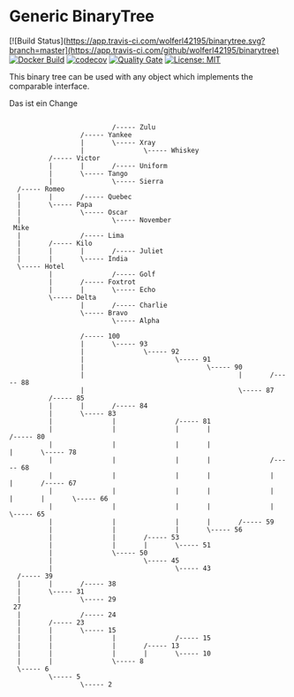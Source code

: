 # Generic BinaryTree

[![Build Status](https://app.travis-ci.com/wolferl42195/binarytree.svg?branch=master](https://app.travis-ci.com/github/wolferl42195/binarytree)
[![Docker Build](https://img.shields.io/docker/cloud/build/wolferl42195/binarytree)](https://cloud.docker.com/u/wolferl42195/repository/docker/wolferl42195/binarytree)
[![codecov](https://codecov.io/gh/wolferl42195/BinaryTree/branch/master/graph/badge.svg)](https://codecov.io/gh/wolferl42195/BinaryTree)
[![Quality Gate](https://sonarcloud.io/api/project_badges/measure?project=wolferl42195_BinaryTree&metric=alert_status)](https://sonarcloud.io/dashboard?id=wolferl42195_BinaryTree)
[![License: MIT](https://img.shields.io/badge/License-MIT-yellow.svg)](https://opensource.org/licenses/MIT)

This binary tree can be used with any object which implements the comparable interface.

Das ist ein Change

```

                          /----- Zulu
                  /----- Yankee
                  |       \----- Xray
                  |               \----- Whiskey
          /----- Victor
          |       |       /----- Uniform
          |       \----- Tango
          |               \----- Sierra
  /----- Romeo
  |       |       /----- Quebec
  |       \----- Papa
  |               \----- Oscar
  |                       \----- November
 Mike
  |               /----- Lima
  |       /----- Kilo
  |       |       |       /----- Juliet
  |       |       \----- India
  \----- Hotel
          |               /----- Golf
          |       /----- Foxtrot
          |       |       \----- Echo
          \----- Delta
                  |       /----- Charlie
                  \----- Bravo
                          \----- Alpha
 
                  /----- 100
                  |       \----- 93
                  |               \----- 92
                  |                       \----- 91
                  |                               \----- 90
                  |                                       |       /----- 88
                  |                                       \----- 87
          /----- 85
          |       |       /----- 84
          |       \----- 83
          |               |               /----- 81
          |               |               |       |                       /----- 80
          |               |               |       |                       |       \----- 78
          |               |               |       |               /----- 68
          |               |               |       |               |       |       /----- 67
          |               |               |       |               |       |       |       \----- 66
          |               |               |       |               |       \----- 65
          |               |               |       |       /----- 59
          |               |               |       \----- 56
          |               |       /----- 53
          |               |       |       \----- 51
          |               \----- 50
          |                       \----- 45
          |                               \----- 43
  /----- 39
  |       |       /----- 38
  |       \----- 31
  |               \----- 29
 27
  |               /----- 24
  |       /----- 23
  |       |       \----- 15
  |       |               |               /----- 15
  |       |               |       /----- 13
  |       |               |       |       \----- 10
  |       |               \----- 8
  \----- 6
          \----- 5
                  \----- 2
```
